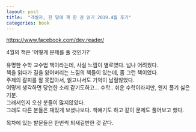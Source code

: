 ```yaml
---
layout: post
title:  "개발자, 한 달에 책 한 권 읽기 2019.4월 후기"
categories: book
---
```


https://www.facebook.com/dev.reader/  

4월의 책은 '어떻게 문제를 풀 것인가?'

유명한 수학 교수법 책이라는데, 사실 느낌이 별로였다. 넘나 어려웠다.   
책을 읽다가 길을 잃어버리는 느낌의 책들이 있는데, 좀 그런 책이었다.    
주제의 갈피를 잘 못잡아서, 읽고나서도 기억이 남질않았다.    
어떻게 생각하면 당연한 소리 같기도하고... 수학.. 쉬운 수학이라지만, 왠지 풀기 싫은 기분.   
그래서인지 오신 분들이 많지않았다.   
그래도 다른 분들은 재밌게 보셨나보다. 책얘기도 하고 같이 문제도 풀어보고 했다.    

목차에 있는 발문들은 한번씩 되새길만한 것 같다.